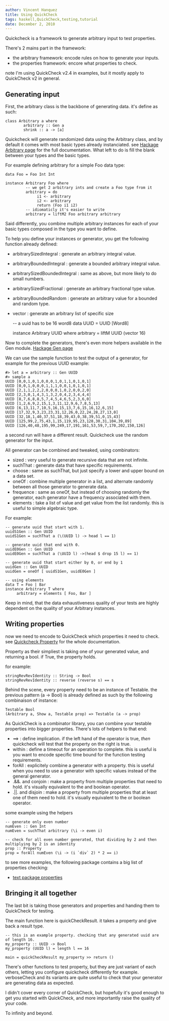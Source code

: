 ```yaml
---
author: Vincent Hanquez
title: Using QuickCheck
tags: haskell,QuickCheck,testing,tutorial
date: December 2, 2010
---
```


Quickcheck is a framework to generate arbitrary input to test properties.

<!--more-->

There's 2 mains part in the framework:

* the arbitrary framework: encode rules on how to generate your inputs.
* the properties framework: encore what properties to check.

note I'm using QuickCheck v2.4 in examples, but it mostly apply to QuickCheck
v2 in general.

Generating input
----------------

First, the arbitrary class is the backbone of generating data. it's define as such:

    class Arbitrary a where
            arbitrary :: Gen a
            shrink :: a -> [a]

Quickcheck will generate randomized data using the Arbitrary class, and by default it comes with most basic types already instanciated. see [Hackage Arbitrary page](http://hackage.haskell.org/packages/archive/QuickCheck/2.4.0.1/doc/html/Test-QuickCheck-Arbitrary.html) for the full documentation. What left to do is fill the blank between your types and the basic types.

For example defining arbitrary for a simple Foo data type:

    data Foo = Foo Int Int
    
    instance Arbitrary Foo where
             -- we get 2 arbitrary ints and create a Foo type from it
             arbitrary = do
                  i1 <- arbitrary
                  i2 <- arbitrary
                  return (Foo i1 i2)
             -- idiomaticly it's easier to write
             arbitrary = liftM2 Foo arbitrary arbitrary

Said differently, you combine multiple arbitrary instances for each of your basic types composed in the type you want to define.

To help you define your instances or generator, you get the following function already defined:

* arbitrarySizedIntegral : generate an arbitrary integral value.
* arbitraryBoundedIntegral : generate a bounded arbitrary integral value.
* arbitrarySizedBoundedIntegral : same as above, but more likely to do small numbers.
* arbitrarySizedFractional : generate an arbitrary fractional type value.
* arbitraryBoundedRandom : generate an arbitrary value for a bounded and random type.
* vector : generate an arbitrary list of specific size

    -- a uuid has to be 16 word8
    data UUID = UUID [Word8]
    
    instance Arbitrary UUID where
         arbitrary = liftM UUID (vector 16)

Now to complete the generators, there's even more helpers available in the Gen module. [Hackage Gen page](http://hackage.haskell.org/packages/archive/QuickCheck/2.4.0.1/doc/html/Test-QuickCheck-Gen.html)

We can use the sample function to test the output of a generator, for example for the previous UUID example:

    #> let a = arbitrary :: Gen UUID
    #> sample a
    UUID [0,0,1,0,1,0,0,0,1,0,1,1,0,1,0,1]
    UUID [0,0,1,0,0,0,1,1,1,0,0,1,0,1,0,1]
    UUID [2,1,1,2,2,2,0,0,0,1,0,2,0,0,2,0]
    UUID [2,3,0,1,4,3,1,3,2,0,4,2,3,4,4,4]
    UUID [8,7,6,8,8,5,7,4,5,4,6,5,2,3,6,0]
    UUID [1,2,6,9,2,15,1,3,11,12,9,6,7,8,5,13]
    UUID [6,13,11,7,10,5,16,15,13,7,6,15,16,12,6,15]
    UUID [17,32,9,3,23,23,31,12,26,0,22,24,28,27,13,0]
    UUID [32,18,1,40,37,51,18,39,43,0,38,39,51,0,15,43]
    UUID [125,99,2,75,43,1,15,119,95,23,128,30,31,104,39,89]
    UUID [126,40,48,195,99,249,17,191,161,53,59,7,170,202,150,126]

a second run will have a different result. Quickcheck use the random generator for the input.

All generator can be combined and tweaked, using combinators:

* sized : very useful to generate recursive data that are not infinite.
* suchThat : generate data that have specific requirements.
* choose : same as suchThat, but just specify a lower and upper bound on a data set.
* oneOf : combine multiple generator in a list, and alternate randomly between all those generator to generate data.
* frequence : same as oneOf, but instead of choosing randomly the generator, each generator have a frequency associated with them.
* elements : take a list of value and get value from the list randomly. this is useful to simple algebraic type.

For example:

    -- generate uuid that start with 1.
    uuidS1Gen :: Gen UUID
    uuidS1Gen = suchThat a (\(UUID l) -> head l == 1)
    
    -- generate uuid that end with 0.
    uuidE0Gen :: Gen UUID
    uuidE0Gen = suchThat a (\UUID l) ->(head $ drop 15 l) == 1)
    
    -- generate uuid that start either by 0, or end by 1
    uuidGen :: Gen UUID
    uuidGen = oneOf [ uuidS1Gen, uuidE0Gen ]
    
    -- using elements
    data T = Foo | Bar
    instance Arbitrary T where
         arbitrary = elements [ Foo, Bar ]
    
Keep in mind, that the data exhaustiveness quality of your tests are highly dependent on the quality of your Arbitrary instances.

Writing properties
------------------

now we need to encode to QuickCheck which properties it need to check. see [Quickcheck Property](http://hackage.haskell.org/packages/archive/QuickCheck/2.4.0.1/doc/html/Test-QuickCheck-Property.html) for the whole documentation.

Property as their simpliest is taking one of your generated value, and returning a bool. if True, the property holds.

for example:

    stringRevRevIdentity :: String -> Bool
    stringRevRevIdentity :: reverse (reverse s) == s

Behind the scene, every property need to be an instance of Testable. the previous pattern (a -> Bool) is already defined as such by the following combinaison of instance:

    Testable Bool
    (Arbitrary a, Show a, Testable prop) => Testable (a -> prop)

As QuickCheck is a combinator library, you can combine your testable properties into bigger properties. There's lots of helpers to that end:

* ==> : define implication. if the left hand of the operator is true, *then* quickcheck will test that the property on the right is true.
* within : define a timeout for an operation to complete. this is useful is you want to encode specific time bound for the function testing requirements.
* forAll : explicitely combine a generator with a property. this is useful when you need to use a generator with specific values instead of the general generator.
* .&&. and conjoin : make a property from multiple properties that need to hold. it's visually equivalent to the and boolean operator.
* .||. and disjoin : make a property from multiple properties that at least one of them need to hold. it's visually equivalent to the or boolean operator.

some example using the helpers

    -- generate only even number
    numEven :: Gen Int
    numEven = suchThat arbitrary (\i -> even i)
    
    -- check for all even number generated, that dividing by 2 and then multiplying by 2 is an identity
    prop :: Property
    prop = forAll numEven (\i -> (i `div` 2) * 2 == i)

to see more examples, the following package contains a big list of properties checking:

* [text package properties](http://github.com/bos/text/blob/master/tests/Properties.hs)

Bringing it all together
------------------------

The last bit is taking those generators and properties and handing them to QuickCheck for testing.

The main function here is quickCheckResult. it takes a property and give back a result type.

    -- this is an example property. checking that any generated uuid are of length 16.
    my_property :: UUID -> Bool
    my_property (UUID l) = length l == 16
    
    main = quickCheckResult my_property >> return ()

There's other functions to test property, but they are just variant of each others, letting you configure quickcheck differently for example. verboseCheck and its variants are quite useful to check that your generator are generating data as expected.

I didn't cover every corner of QuickCheck, but hopefully it's good enough to get you started with QuickCheck, and more importantly raise the quality of your code.

To infinity and beyond.

